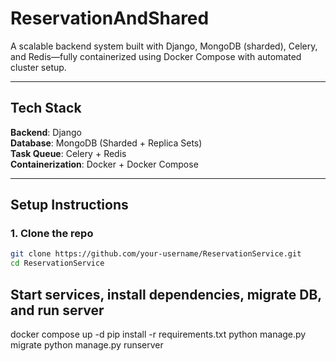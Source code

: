# ReservationAndShared

A scalable backend system built with Django, MongoDB (sharded), Celery, and Redis—fully containerized using Docker Compose with automated cluster setup.

---

## Tech Stack

**Backend**: Django  
**Database**: MongoDB (Sharded + Replica Sets)  
**Task Queue**: Celery + Redis  
**Containerization**: Docker + Docker Compose  


---

## Setup Instructions

### 1. Clone the repo

```bash
git clone https://github.com/your-username/ReservationService.git
cd ReservationService

```

## Start services, install dependencies, migrate DB, and run server

docker compose up -d
pip install -r requirements.txt
python manage.py migrate
python manage.py runserver

